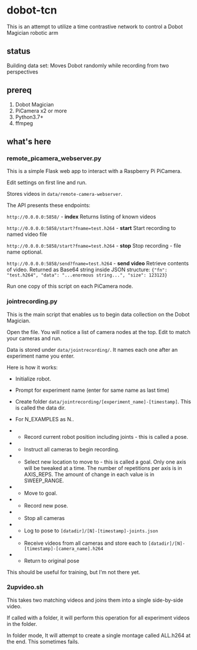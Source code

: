 # dobot-tcn

This is an attempt to utilize a time contrastive network
to control a Dobot Magician robotic arm

## status

Building data set: Moves Dobot randomly while recording from two perspectives

## prereq

1. Dobot Magician
2. PiCamera x2 or more
3. Python3.7+
4. ffmpeg

## what's here

### remote_picamera_webserver.py

This is a simple Flask web app to interact with a Raspberry Pi PiCamera. 

Edit settings on first line and run.

Stores videos in `data/remote-camera-webserver`.

The API presents these endpoints:

`http://0.0.0.0:5858/` - **index**
Returns listing of known videos

`http://0.0.0.0:5858/start?fname=test.h264` - **start**
Start recording to named video file

`http://0.0.0.0:5858/start?fname=test.h264` - **stop**
Stop recording - file name optional.

`http://0.0.0.0:5858/send?fname=test.h264` - **send video**
Retrieve contents of video. Returned as Base64 string inside JSON structure:
```{"fn": "test.h264", "data": "...enormous string...", "size": 123123}```

Run one copy of this script on each PiCamera node.

### jointrecording.py

This is the main script that enables us to begin data collection on the Dobot Magician.

Open the file. You will notice a list of camera nodes at the top. Edit to match your cameras and run.

Data is stored under `data/jointrecording/`. It names each one after an experiment name you enter.

Here is how it works:

* Initialize robot.

* Prompt for experiment name (enter for same name as last time)

* Create folder `data/jointrecording/[experiment_name]-[timestamp]`. This is called the data dir.

* For N_EXAMPLES as N..

* * Record current robot position including joints - this is called a pose.

* * Instruct all cameras to begin recording.

* * Select new location to move to - this is called a goal. Only one axis will be tweaked at a time. The number of repetitions per axis is in AXIS_REPS. The amount of change in each value is in SWEEP_RANGE.

* * Move to goal.

* * Record new pose.

* * Stop all cameras

* * Log to pose to `[datadir]/[N]-[timestamp]-joints.json`

* * Receive videos from all cameras and store each to `[datadir]/[N]-[timestamp]-[camera_name].h264`

* * Return to original pose

This should be useful for training, but I'm not there yet.

### 2upvideo.sh

This takes two matching videos and joins them into a single side-by-side video.

If called with a folder, it will perform this operation for all experiment videos in the folder.

In folder mode, It will attempt to create a single montage called ALL.h264 at the end. This sometimes fails.

